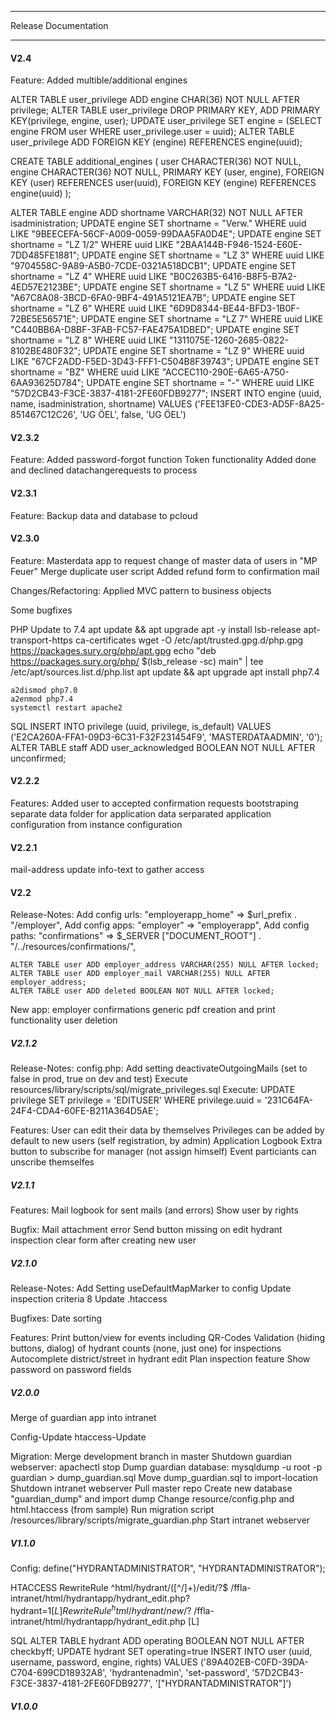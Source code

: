 ******************************
Release Documentation
******************************

#### V2.4

Feature: Added multible/additional engines

ALTER TABLE user_privilege ADD engine CHAR(36) NOT NULL AFTER privilege; 
ALTER TABLE user_privilege DROP PRIMARY KEY, ADD PRIMARY KEY(privilege, engine, user);
UPDATE user_privilege SET engine = (SELECT engine FROM user WHERE user_privilege.user = uuid);
ALTER TABLE user_privilege ADD FOREIGN KEY (engine) REFERENCES engine(uuid);

CREATE TABLE additional_engines (
                          user CHARACTER(36) NOT NULL,
                          engine CHARACTER(36) NOT NULL,
                          PRIMARY KEY  (user, engine),
						  FOREIGN KEY (user) REFERENCES user(uuid),
						  FOREIGN KEY (engine) REFERENCES engine(uuid) );
						  
ALTER TABLE engine ADD shortname VARCHAR(32) NOT NULL AFTER isadministration; 
UPDATE engine SET shortname = "Verw." WHERE uuid LIKE "9BEECEFA-56CF-A009-0059-99DAA5FA0D4E";
UPDATE engine SET shortname = "LZ 1/2" WHERE uuid LIKE "2BAA144B-F946-1524-E60E-7DD485FE1881";
UPDATE engine SET shortname = "LZ 3" WHERE uuid LIKE "9704558C-9A89-A5B0-7CDE-0321A518DCB1";
UPDATE engine SET shortname = "LZ 4" WHERE uuid LIKE "B0C263B5-6416-B8F5-B7A2-4ED57E2123BE";
UPDATE engine SET shortname = "LZ 5" WHERE uuid LIKE "A67C8A08-3BCD-6FA0-9BF4-491A5121EA7B";
UPDATE engine SET shortname = "LZ 6" WHERE uuid LIKE "6D9D8344-BE44-BFD3-1B0F-72BE5E56571E";
UPDATE engine SET shortname = "LZ 7" WHERE uuid LIKE "C440BB6A-D8BF-3FAB-FC57-FAE475A1DBED";
UPDATE engine SET shortname = "LZ 8" WHERE uuid LIKE "1311075E-1260-2685-0822-8102BE480F32";
UPDATE engine SET shortname = "LZ 9" WHERE uuid LIKE "67CF2ADD-F5ED-3D43-FFF1-C504B8F39743";
UPDATE engine SET shortname = "BZ" WHERE uuid LIKE "ACCEC110-290E-6A65-A750-6AA93625D784";
UPDATE engine SET shortname = "-" WHERE uuid LIKE "57D2CB43-F3CE-3837-4181-2FE60FDB9277";
INSERT INTO engine (uuid, name, isadministration, shortname) VALUES ('FEE13FE0-CDE3-AD5F-8A25-851467C12C26', 'UG ÖEL', false, 'UG ÖEL') 


#### V2.3.2

Feature:
	Added password-forgot function
	Token functionality 
	Added done and declined datachangerequests to process
	
#### V2.3.1

Feature:
	Backup data and database to pcloud

#### V2.3.0

Feature:
	Masterdata app to request change of master data of users in "MP Feuer"
	Merge duplicate user script
	Added refund form to confirmation mail

Changes/Refactoring: 
	Applied MVC pattern to business objects
	
Some bugfixes

PHP Update to 7.4
	apt update && apt upgrade
	apt -y install lsb-release apt-transport-https ca-certificates 
	wget -O /etc/apt/trusted.gpg.d/php.gpg https://packages.sury.org/php/apt.gpg
	echo "deb https://packages.sury.org/php/ $(lsb_release -sc) main" | tee /etc/apt/sources.list.d/php.list
	apt update && apt upgrade
	apt install php7.4
	
	a2dismod php7.0
	a2enmod php7.4
	systemctl restart apache2
	
SQL
	INSERT INTO privilege (uuid, privilege, is_default) VALUES ('E2CA260A-FFA1-09D3-6C31-F32F231454F9', 'MASTERDATAADMIN', '0');
	ALTER TABLE staff ADD user_acknowledged BOOLEAN NOT NULL AFTER unconfirmed;  

#### V2.2.2

Features: 
	Added user to accepted confirmation requests
	bootstraping
	separate data folder for application data 
	serparated application configuration from instance configuration

#### V2.2.1

mail-address update
info-text to gather access

#### V2.2

Release-Notes:
	Add config urls: "employerapp_home" => $url_prefix . "/employer",
	Add config apps: "employer" => "employerapp",
	Add config paths: "confirmations" => $_SERVER ["DOCUMENT_ROOT"] . "/../resources/confirmations/",

	ALTER TABLE user ADD employer_address VARCHAR(255) NULL AFTER locked; 
	ALTER TABLE user ADD employer_mail VARCHAR(255) NULL AFTER employer_address; 
	ALTER TABLE user ADD deleted BOOLEAN NOT NULL AFTER locked; 
	
New app:
	employer confirmations
	generic pdf creation and print functionality
	user deletion

##### V2.1.2

Release-Notes:
	config.php: Add setting deactivateOutgoingMails (set to false in prod, true on dev and test)
	Execute resources/library/scripts/sql/migrate_privileges.sql
	Execute: UPDATE privilege SET privilege = 'EDITUSER' WHERE privilege.uuid = '231C64FA-24F4-CDA4-60FE-B211A364D5AE'; 
	
Features:
	User can edit their data by themselves
	Privileges can be added by default to new users (self registration, by admin)
	Application Logbook
	Extra button to subscribe for manager (not assign himself)
	Event particiants can unscribe themselfes

##### V2.1.1

Features:
	Mail logbook for sent mails (and errors)
	Show user by rights
	
Bugfix:
	Mail attachment error
	Send button missing on edit hydrant inspection
	clear form after creating new user

##### V2.1.0

Release-Notes:
	Add Setting useDefaultMapMarker to config
	Update inspection criteria 8
	Update .htaccess

Bugfixes:
	Date sorting

Features:
	Print button/view for events including QR-Codes
	Validation (hiding buttons, dialog) of hydrant counts (none, just one) for inspections 
	Autocomplete district/street in hydrant edit
	Plan inspection feature
	Show password on password fields


##### V2.0.0

Merge of guardian app into intranet

Config-Update
htaccess-Update

Migration:
	Merge development branch in master
	Shutdown guardian webserver: apachectl stop
	Dump guardian database: mysqldump -u root -p guardian > dump_guardian.sql
	Move dump_guardian.sql to import-location
	Shutdown intranet webserver
	Pull master repo
	Create new database "guardian_dump" and import dump
	Change resource/config.php and html.htaccess (from sample)
	Run migration script /resources/library/scripts/migrate_guardian.php
	Start intranet webserver
	
	
##### V1.1.0

Config:
define("HYDRANTADMINISTRATOR", "HYDRANTADMINISTRATOR");

HTACCESS
RewriteRule ^html/hydrant/([^/]+)/edit/?$ 	/ffla-intranet/html/hydrantapp/hydrant_edit.php?hydrant=$1 [L]
RewriteRule ^html/hydrant/new/?$ 		/ffla-intranet/html/hydrantapp/hydrant_edit.php [L]

SQL
ALTER TABLE hydrant ADD operating BOOLEAN NOT NULL AFTER checkbyff;
UPDATE hydrant SET operating=true 
INSERT INTO user (uuid, username, password, engine, rights) VALUES ('89A402EB-C0FD-39DA-C704-699CD18932A8', 'hydrantenadmin', 'set-password', '57D2CB43-F3CE-3837-4181-2FE60FDB9277', '[\"HYDRANTADMINISTRATOR\"]')

##### V1.0.0

